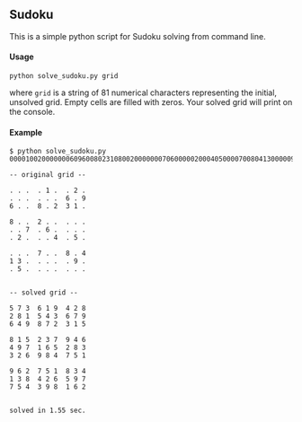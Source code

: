 ## Sudoku

This is a simple python script for Sudoku solving from command line.

#### Usage

`python solve_sudoku.py grid`

where `grid` is a string of 81 numerical characters representing the initial, unsolved grid. Empty cells are filled with zeros.
Your solved grid will print on the console.

#### Example

```
$ python solve_sudoku.py 000010020000000609600802310800200000007060000020004050000700804130000090050000000

-- original grid -- 

. . .  . 1 .  . 2 .  
. . .  . . .  6 . 9  
6 . .  8 . 2  3 1 .  

8 . .  2 . .  . . .  
. . 7  . 6 .  . . .  
. 2 .  . . 4  . 5 .  

. . .  7 . .  8 . 4  
1 3 .  . . .  . 9 .  
. 5 .  . . .  . . .  


-- solved grid -- 

5 7 3  6 1 9  4 2 8  
2 8 1  5 4 3  6 7 9  
6 4 9  8 7 2  3 1 5  

8 1 5  2 3 7  9 4 6  
4 9 7  1 6 5  2 8 3  
3 2 6  9 8 4  7 5 1  

9 6 2  7 5 1  8 3 4  
1 3 8  4 2 6  5 9 7  
7 5 4  3 9 8  1 6 2  


solved in 1.55 sec.
```
